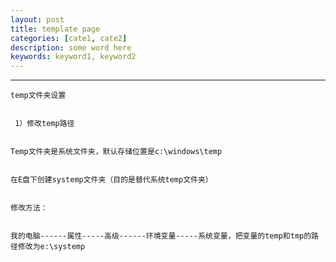 ```yaml
---
layout: post
title: template page
categories: [cate1, cate2]
description: some word here
keywords: keyword1, keyword2
---
```



*************************

	temp文件夹设置
	
	
     1）修改temp路径
	 
	 
	Temp文件夹是系统文件夹，默认存储位置是c:\windows\temp
	
	
	在E盘下创建systemp文件夹（目的是替代系统temp文件夹）
	
	
	修改方法：
	
	
	我的电脑------属性-----高级------环境变量-----系统变量，把变量的temp和tmp的路径修改为e:\systemp
	
